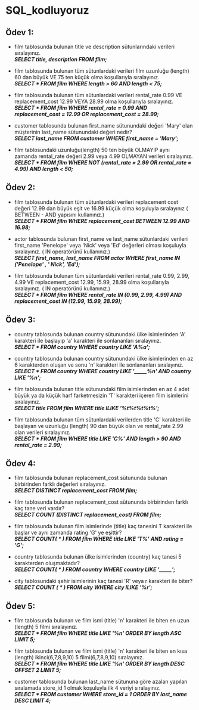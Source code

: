 # SQL_kodluyoruz
## Ödev 1:  
- film tablosunda bulunan title ve description sütunlarındaki verileri sıralayınız.  
***SELECT title, description FROM film;***

- film tablosunda bulunan tüm sütunlardaki verileri film uzunluğu (length) 60 dan büyük VE 75 ten küçük olma koşullarıyla sıralayınız.  
***SELECT * FROM film WHERE length > 60 AND length < 75;***

- film tablosunda bulunan tüm sütunlardaki verileri rental_rate 0.99 VE replacement_cost 12.99 VEYA 28.99 olma koşullarıyla sıralayınız.  
***SELECT * FROM film WHERE rental_rate = 0.99 AND replacement_cost = 12.99 OR replacement_cost = 28.99;***

- customer tablosunda bulunan first_name sütunundaki değeri 'Mary' olan müşterinin last_name sütunundaki değeri nedir?  
***SELECT last_name FROM customer WHERE first_name = 'Mary';***

- film tablosundaki uzunluğu(length) 50 ten büyük OLMAYIP aynı zamanda rental_rate değeri 2.99 veya 4.99 OLMAYAN verileri sıralayınız.  
***SELECT * FROM film WHERE NOT (rental_rate = 2.99 OR rental_rate = 4.99) AND length < 50;***

## Ödev 2:
- film tablosunda bulunan tüm sütunlardaki verileri replacement cost değeri 12.99 dan büyük eşit ve 16.99 küçük olma koşuluyla sıralayınız ( BETWEEN - AND yapısını kullanınız.)  
***SELECT * FROM film WHERE replacement_cost BETWEEN 12.99 AND 16.98;***  

- actor tablosunda bulunan first_name ve last_name sütunlardaki verileri first_name 'Penelope' veya 'Nick' veya 'Ed' değerleri olması koşuluyla sıralayınız. ( IN operatörünü kullanınız.)  
***SELECT first_name, last_name FROM actor WHERE first_name IN ('Penelope' , ' Nick', 'Ed');***  

- film tablosunda bulunan tüm sütunlardaki verileri rental_rate 0.99, 2.99, 4.99 VE replacement_cost 12.99, 15.99, 28.99 olma koşullarıyla sıralayınız. ( IN operatörünü kullanınız.)   
***SELECT * FROM film WHERE rental_rate IN (0.99, 2.99, 4.99) AND replacement_cost IN (12.99, 15.99, 28.99);***   

## Ödev 3:
- country tablosunda bulunan country sütunundaki ülke isimlerinden 'A' karakteri ile başlayıp 'a' karakteri ile sonlananları sıralayınız.  
***SELECT * FROM country WHERE country LIKE 'A%a';***   

- country tablosunda bulunan country sütunundaki ülke isimlerinden en az 6 karakterden oluşan ve sonu 'n' karakteri ile sonlananları sıralayınız.  
***SELECT * FROM country WHERE country LIKE '_____%n' AND country LIKE '%n';***

- film tablosunda bulunan title sütunundaki film isimlerinden en az 4 adet büyük ya da küçük harf farketmesizin 'T' karakteri içeren film isimlerini sıralayınız.  
***SELECT title FROM film WHERE title ILIKE '%t%t%t%t%';***   

- film tablosunda bulunan tüm sütunlardaki verilerden title 'C' karakteri ile başlayan ve uzunluğu (length) 90 dan büyük olan ve rental_rate 2.99 olan verileri sıralayınız.  
***SELECT * FROM film WHERE title LIKE 'C%' AND length > 90 AND rental_rate = 2.99;***

## Ödev 4:  
- film tablosunda bulunan replacement_cost sütununda bulunan birbirinden farklı değerleri sıralayınız.  
***SELECT DISTINCT replacement_cost  FROM film;***

- film tablosunda bulunan replacement_cost sütununda birbirinden farklı kaç tane veri vardır?  
***SELECT COUNT (DISTINCT replacement_cost)   FROM film;***

- film tablosunda bulunan film isimlerinde (title) kaç tanesini T karakteri ile başlar ve aynı zamanda rating 'G' ye eşittir?  
***SELECT COUNT( * ) FROM film WHERE title LIKE 'T%' AND rating = 'G';***   

- country tablosunda bulunan ülke isimlerinden (country) kaç tanesi 5 karakterden oluşmaktadır?   
***SELECT COUNT( * ) FROM country WHERE country LIKE '_____';***   

- city tablosundaki şehir isimlerinin kaç tanesi 'R' veya r karakteri ile biter?   
***SELECT COUNT ( * ) FROM city WHERE city ILIKE '%r';***   

## Ödev 5:
- film tablosunda bulunan ve film ismi (title) 'n' karakteri ile biten en uzun (length) 5 filmi sıralayınız.   
***SELECT * FROM film WHERE title LIKE '%n' ORDER BY length ASC LIMIT 5;***   

- film tablosunda bulunan ve film ismi (title) 'n' karakteri ile biten en kısa (length) ikinci(6,7,8,9,10) 5 filmi(6,7,8,9,10) sıralayınız.   
***SELECT * FROM film WHERE title LIKE '%n' ORDER BY length DESC OFFSET 2 LIMIT 5;***   

- customer tablosunda bulunan last_name sütununa göre azalan yapılan sıralamada store_id 1 olmak koşuluyla ilk 4 veriyi sıralayınız.   
***SELECT * FROM customer WHERE store_id = 1 ORDER BY last_name DESC LIMIT 4;***
